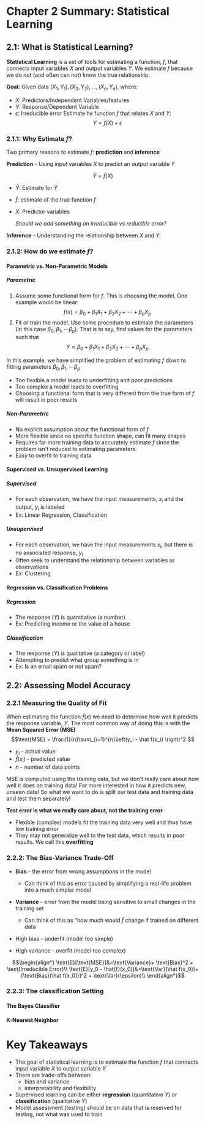 # Chapter 2 Summary: Statistical Learning
## 2.1: What is Statistical Learning?
**Statistical Learning** is a set of tools for estimating a function, $f$, that connects input variables $X$ and output variables $Y$.  We estimate $f$ because we do not (and often can not) know the true relationship.

**Goal:** Given data $(X_1, Y_1), (X_2, Y_2), ..., (X_n, Y_n)$, where:
* $X$: Predictors/Independent Variables/features
* $Y$: Response/Dependent Variable
* $\epsilon$: Irreducible error
  Estimate he function $f$ that relates $X$ and $Y$:
  $$Y = f(X) + \epsilon$$

### 2.1.1: Why Estimate $f$?
Two primary reasons to estimate $f$: **prediction** and **inference**

**Prediction** - Using input variables $X$ to predict an output variable $Y$

$$\hat Y = \hat f (X)$$
* $\hat Y$: Estimate for $Y$
* $\hat f$: estimate of the true function $f$
* $X$: Predictor variables

  _Should we add something on irreducible vs reducible error?_

**Inference** - Understanding the relationship between $X$ and $Y$.
### 2.1.2: How do we estimate $f$?

#### Parametric vs. Non-Parametric Models
##### Parametric
1. Assume some functional form for $f$.  This is choosing the model.  One example would be linear:
$$f(x) = \beta_0 + \beta_1 X_1 + \beta_2 X_2 + \cdots + \beta_p X_p$$
2. Fit or train the model.  Use some procedure to estimate the parameters (in this case $\beta_0, \beta_1, \cdots \beta_p$).  That is to say, find values for the parameters such that
$$Y \approx  \beta_0 + \beta_1 X_1 + \beta_2 X_2 + \cdots + \beta_p X_p$$

In this example, we have simplified the problem of estimating $f$ down to fitting parameters $\beta_0, \beta_1, \cdots \beta_p$
* Too flexible a model leads to underfitting and poor predictions
* Too complex a model leads to overfitting
* Choosing a functional form that is very different from the true form of $f$ will result in poor results
##### Non-Parametric
* No explicit assumption about the functional form of $f$
* More flexible since no specific function shape, can fit many shapes
* Requires far more training data to accurately estimate $f$ since the problem isn't reduced to estimating parameters
* Easy to overfit to training data

#### Supervised vs. Unsupervised Learning
##### Supervised
* For each observation, we have the input measurements, $x_i$ and the output, $y_i$ is labeled
* Ex: Linear Regression, Classification
##### Unsupervised
* For each observation, we have the input measurements $x_i$, but there is no associated response, $y_i$
* Often seek to understand the relationship between variables or observations
* Ex: Clustering

#### Regression vs. Classification Problems
##### Regression
* The response ($Y$) is quantitative (a number)
* Ex: Predicting income or the value of a house
##### Classification
* The response ($Y$) is qualitative (a category or label)
* Attempting to predict what group something is in
* Ex: Is an email spam or not spam?

## 2.2: Assessing Model Accuracy
### 2.2.1 Measuring the Quality of Fit
When estimating the function $\hat f(x)$ we need to determine how well it predicts the response variable, $Y$.  The most common way of doing this is with the **Mean Squared Error (MSE)**
$$\text{MSE} = \frac{1}{n}\sum_{i=1}^{n}\left(y_i - \hat f(x_i) \right)^2 $$
* $y_i$ - actual value
* $\hat f(x_i)$ - predicted value
* $n$ - number of data points

MSE is computed using the training data, but we don't really care about how well it does on training data!  Far more interested in how it predicts new, unseen data!  So what we want to do is split our test data and training data and test them separately!

**Test error is what we really care about, not the training error**

* Flexible (complex) models fit the training data very well and thus have low training error
* They may not generalize well to the test data, which results in poor results.  We call this **overfitting**
### 2.2.2: The Bias-Variance Trade-Off
* **Bias** - the error from wrong assumptions in the model
    * Can think of this as error caused by simplifying a real-life problem into a much simpler model
* **Variance** - error from the model being sensitive to small changes in the training set
    * Can think of this as "how much would $\hat f$ change if trained on different data

* High bias - underfit (model too simple)
* High variance - overfit (model too complex)

$$\begin{align*}
\text{E}[\text{MSE}]&=\text{Variance}+ \text{Bias}^2 + \text{Irreducible Error}\\
\text{E}[y_0 - \hat{f}(x_0)]&=\text{Var}(\hat f(x_0))+ [\text{Bias}(\hat f(x_0))]^2 + \text{Var}(\epsilon)\\
\end{align*}$$

### 2.2.3: The classification Setting
#### The Bayes Classifier
#### K-Nearest Neighbor

# Key Takeaways
* The goal of statistical learning is to estimate the function $f$ that connects input variable $X$ to output variable $Y$
* There are trade-offs between:
    * bias and variance
    * interpretability and flexibility
* Supervised learning can be either **regression** (quantitative $Y$) or **classification** (qualitative $Y$)
* Model assessment (testing) should be on data that is reserved for testing, not what was used to train
